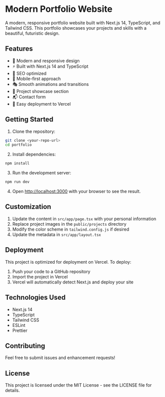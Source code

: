 # Modern Portfolio Website

A modern, responsive portfolio website built with Next.js 14, TypeScript, and Tailwind CSS. This portfolio showcases your projects and skills with a beautiful, futuristic design.

## Features

- 🎨 Modern and responsive design
- ⚡ Built with Next.js 14 and TypeScript
- 🎯 SEO optimized
- 📱 Mobile-first approach
- 🎭 Smooth animations and transitions
- 📝 Project showcase section
- 📬 Contact form
- 🚀 Easy deployment to Vercel

## Getting Started

1. Clone the repository:
```bash
git clone <your-repo-url>
cd portfolio
```

2. Install dependencies:
```bash
npm install
```

3. Run the development server:
```bash
npm run dev
```

4. Open [http://localhost:3000](http://localhost:3000) with your browser to see the result.

## Customization

1. Update the content in `src/app/page.tsx` with your personal information
2. Replace project images in the `public/projects` directory
3. Modify the color scheme in `tailwind.config.js` if desired
4. Update the metadata in `src/app/layout.tsx`

## Deployment

This project is optimized for deployment on Vercel. To deploy:

1. Push your code to a GitHub repository
2. Import the project in Vercel
3. Vercel will automatically detect Next.js and deploy your site

## Technologies Used

- Next.js 14
- TypeScript
- Tailwind CSS
- ESLint
- Prettier

## Contributing

Feel free to submit issues and enhancement requests!

## License

This project is licensed under the MIT License - see the LICENSE file for details.

